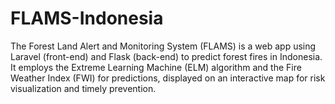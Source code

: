 # FLAMS-Indonesia
 The Forest Land Alert and Monitoring System (FLAMS) is a web app using Laravel (front-end) and Flask (back-end) to predict forest fires in Indonesia. It employs the Extreme Learning Machine (ELM) algorithm and the Fire Weather Index (FWI) for predictions, displayed on an interactive map for risk visualization and timely prevention.
